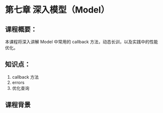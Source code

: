 # 第七章 深入模型（Model）

## 课程概要：

本课程将深入讲解 Model 中常用的 callback 方法，动态长训，以及实践中的性能优化。

## 知识点：

1. callback 方法
2. errors
3. 优化查询

## 课程背景


